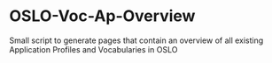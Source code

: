 # OSLO-Voc-Ap-Overview
Small script to generate pages that contain an overview of all existing Application Profiles and Vocabularies in OSLO
